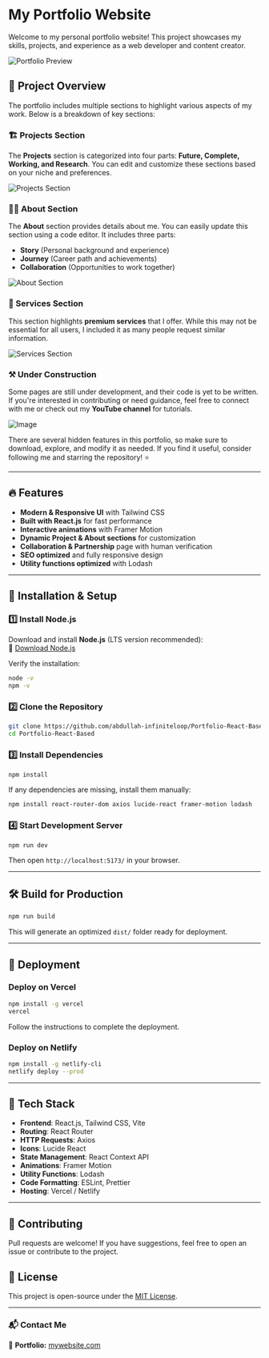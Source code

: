 # My Portfolio Website

Welcome to my personal portfolio website! This project showcases my skills, projects, and experience as a web developer and content creator.


![Portfolio Preview](https://github.com/user-attachments/assets/dc1d7b05-6c57-4f67-aeaa-935b074c0f0c)

## 📌 Project Overview

The portfolio includes multiple sections to highlight various aspects of my work. Below is a breakdown of key sections:

### 🏗️ Projects Section
The **Projects** section is categorized into four parts: **Future, Complete, Working, and Research**. You can edit and customize these sections based on your niche and preferences.

![Projects Section](https://github.com/user-attachments/assets/6b8d6fe7-fdd6-4d01-9261-34069b52cebc)

### 👨‍💼 About Section
The **About** section provides details about me. You can easily update this section using a code editor. It includes three parts:
- **Story** (Personal background and experience)
- **Journey** (Career path and achievements)
- **Collaboration** (Opportunities to work together)

![About Section](https://github.com/user-attachments/assets/aa1cf7c7-3472-4ddf-a4e0-0dcb5b18de51)

### 💼 Services Section
This section highlights **premium services** that I offer. While this may not be essential for all users, I included it as many people request similar information.

![Services Section](https://github.com/user-attachments/assets/f1937e9d-c2fa-4526-be4d-8b8efe1aa975)

### ⚒️ Under Construction
Some pages are still under development, and their code is yet to be written. If you're interested in contributing or need guidance, feel free to connect with me or check out my **YouTube channel** for tutorials.

![Image](https://github.com/user-attachments/assets/6c729646-46de-41f1-ad2d-56714ef8312a)

There are several hidden features in this portfolio, so make sure to download, explore, and modify it as needed. If you find it useful, consider following me and starring the repository! ⭐

---

## 🔥 Features
- **Modern & Responsive UI** with Tailwind CSS
- **Built with React.js** for fast performance
- **Interactive animations** with Framer Motion
- **Dynamic Project & About sections** for customization
- **Collaboration & Partnership** page with human verification
- **SEO optimized** and fully responsive design
- **Utility functions optimized** with Lodash

---

## 🚀 Installation & Setup

### 1️⃣ Install Node.js
Download and install **Node.js** (LTS version recommended):  
🔗 [Download Node.js](https://nodejs.org/)

Verify the installation:
```bash
node -v
npm -v
```

### 2️⃣ Clone the Repository
```bash
git clone https://github.com/abdullah-infiniteloop/Portfolio-React-Based.git
cd Portfolio-React-Based
```

### 3️⃣ Install Dependencies
```bash
npm install
```

If any dependencies are missing, install them manually:
```bash
npm install react-router-dom axios lucide-react framer-motion lodash
```

### 4️⃣ Start Development Server
```bash
npm run dev
```
Then open `http://localhost:5173/` in your browser.

---

## 🛠️ Build for Production
```bash
npm run build
```
This will generate an optimized `dist/` folder ready for deployment.

---

## 🚀 Deployment

### Deploy on Vercel
```bash
npm install -g vercel
vercel
```
Follow the instructions to complete the deployment.

### Deploy on Netlify
```bash
npm install -g netlify-cli
netlify deploy --prod
```

---

## 🎨 Tech Stack
- **Frontend**: React.js, Tailwind CSS, Vite
- **Routing**: React Router
- **HTTP Requests**: Axios
- **Icons**: Lucide React
- **State Management**: React Context API
- **Animations**: Framer Motion
- **Utility Functions**: Lodash
- **Code Formatting**: ESLint, Prettier
- **Hosting**: Vercel / Netlify

---

## 🤝 Contributing
Pull requests are welcome! If you have suggestions, feel free to open an issue or contribute to the project.

## 📜 License
This project is open-source under the [MIT License](LICENSE).

---

### 📬 Contact Me
🔗 **Portfolio:** [mywebsite.com](https://abdullahchaudhary.genzlancer.com)

